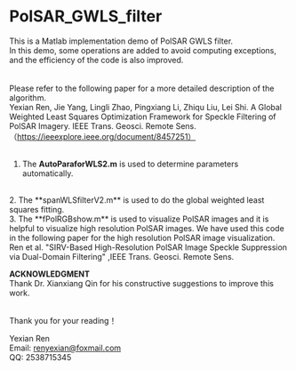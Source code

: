 # PolSAR_GWLS_filter
This is a Matlab implementation demo of PolSAR GWLS filter.  
In this demo, some operations are added to avoid computing exceptions, and the efficiency of the code is also improved.          
<br/>  
Please refer to the following paper for a more detailed description of the algorithm.  
Yexian Ren, Jie Yang, Lingli Zhao, Pingxiang Li, Zhiqu Liu, Lei Shi. A Global Weighted Least Squares Optimization Framework for Speckle Filtering of PolSAR Imagery. IEEE Trans. Geosci. Remote Sens. （https://ieeexplore.ieee.org/document/8457251）  
<br/> 
1. The **AutoParaforWLS2.m** is used to determine parameters automatically.  
<br/> 
2. The **spanWLSfilterV2.m** is used to do the global weighted least squares fitting.  
<br/> 
3. The **fPolRGBshow.m** is used to visualize PolSAR images and it is helpful to visualize high resolution PolSAR images. We have used this code in the following paper for the high resolution PolSAR image visualization.   
Ren et al. "SIRV-Based High-Resolution PolSAR Image Speckle Suppression via Dual-Domain Filtering" ,IEEE Trans. Geosci. Remote Sens.

<br/>   

**ACKNOWLEDGMENT**    
Thank Dr. Xianxiang Qin for his constructive suggestions to improve this work.       
<br/>   

Thank you for your reading！  

Yexian Ren  
Email: renyexian@foxmail.com  
QQ: 2538715345  
